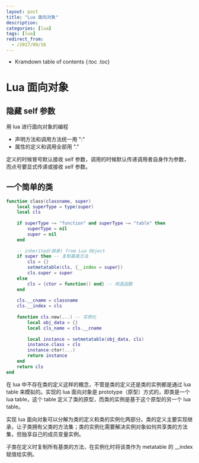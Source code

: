 ```yaml
---
layout: post
title: "Lua 面向对象"
description:
categories: [lua]
tags: [lua]
redirect_from:
  - /2017/09/16
---
```


* Kramdown table of contents
{:toc .toc}

# Lua 面向对象

## 隐藏 self 参数

用 lua 进行面向对象的编程
* 声明方法和调用方法统一用 ":"
* 属性的定义和调用全部用   "."

定义的时候冒号默认接收 self 参数，调用的时候默认传递调用者自身作为参数，而点号要显式传递或接收 self 参数。

## 一个简单的类

~~~ lua
function class(classname, super)
	local superType = type(super)
	local cls
	
	if superType ~= "function" and superType ~= "table" then
		superType = nil
		super = nil
	end
	
	-- inherited(继承) from Lua Object
	if super then -- 复制基类方法
		cls = {}
		setmetatable(cls, {__index = super})
		cls.super = super
	else
		cls = {ctor = function() end} -- 构造函数
	end
	
	cls.__cname = classname
	cls.__index = cls
	
	function cls.new(...) -- 实例化
		local obj_data = {}
		local cls_name = cls.__cname
		
		local instance = setmetatable(obj_data, cls)
		instance.class = cls
		instance:ctor(...)
		return instance
	end
	return cls
end
~~~

在 lua 中不存在类的定义这样的概念，不管是类的定义还是类的实例都是通过 lua table 来模拟的。实现的 lua 面向对象是 prototype（原型）方式的，即类是一个 lua table，这个 table 定义了类的原型，而类的实例是基于这个原型的另一个 lua table。

实现 lua 面向对象可以分解为类的定义和类的实例化两部分。类的定义主要实现继承，让子类拥有父类的方法集；类的实例化需要解决实例对象如何共享类的方法集，但独享自己的成员变量实例。

子类在定义时复制所有基类的方法，在实例化时将该类作为 metatable 的 __index 赋值给实例。